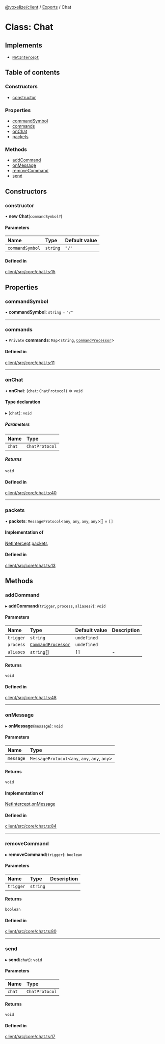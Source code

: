 [@voxelize/client](../README.md) / [Exports](../modules.md) / Chat

# Class: Chat

## Implements

- [`NetIntercept`](../interfaces/NetIntercept.md)

## Table of contents

### Constructors

- [constructor](Chat.md#constructor)

### Properties

- [commandSymbol](Chat.md#commandsymbol)
- [commands](Chat.md#commands)
- [onChat](Chat.md#onchat)
- [packets](Chat.md#packets)

### Methods

- [addCommand](Chat.md#addcommand)
- [onMessage](Chat.md#onmessage)
- [removeCommand](Chat.md#removecommand)
- [send](Chat.md#send)

## Constructors

### constructor

• **new Chat**(`commandSymbol?`)

#### Parameters

| Name | Type | Default value |
| :------ | :------ | :------ |
| `commandSymbol` | `string` | `"/"` |

#### Defined in

[client/src/core/chat.ts:15](https://github.com/shaoruu/voxelize/blob/63b1cce/client/src/core/chat.ts#L15)

## Properties

### commandSymbol

• **commandSymbol**: `string` = `"/"`

___

### commands

• `Private` **commands**: `Map`<`string`, [`CommandProcessor`](../modules.md#commandprocessor)\>

#### Defined in

[client/src/core/chat.ts:11](https://github.com/shaoruu/voxelize/blob/63b1cce/client/src/core/chat.ts#L11)

___

### onChat

• **onChat**: (`chat`: `ChatProtocol`) => `void`

#### Type declaration

▸ (`chat`): `void`

##### Parameters

| Name | Type |
| :------ | :------ |
| `chat` | `ChatProtocol` |

##### Returns

`void`

#### Defined in

[client/src/core/chat.ts:40](https://github.com/shaoruu/voxelize/blob/63b1cce/client/src/core/chat.ts#L40)

___

### packets

• **packets**: `MessageProtocol`<`any`, `any`, `any`, `any`\>[] = `[]`

#### Implementation of

[NetIntercept](../interfaces/NetIntercept.md).[packets](../interfaces/NetIntercept.md#packets)

#### Defined in

[client/src/core/chat.ts:13](https://github.com/shaoruu/voxelize/blob/63b1cce/client/src/core/chat.ts#L13)

## Methods

### addCommand

▸ **addCommand**(`trigger`, `process`, `aliases?`): `void`

#### Parameters

| Name | Type | Default value | Description |
| :------ | :------ | :------ | :------ |
| `trigger` | `string` | `undefined` |  |
| `process` | [`CommandProcessor`](../modules.md#commandprocessor) | `undefined` |  |
| `aliases` | `string`[] | `[]` | - |

#### Returns

`void`

#### Defined in

[client/src/core/chat.ts:48](https://github.com/shaoruu/voxelize/blob/63b1cce/client/src/core/chat.ts#L48)

___

### onMessage

▸ **onMessage**(`message`): `void`

#### Parameters

| Name | Type |
| :------ | :------ |
| `message` | `MessageProtocol`<`any`, `any`, `any`, `any`\> |

#### Returns

`void`

#### Implementation of

[NetIntercept](../interfaces/NetIntercept.md).[onMessage](../interfaces/NetIntercept.md#onmessage)

#### Defined in

[client/src/core/chat.ts:84](https://github.com/shaoruu/voxelize/blob/63b1cce/client/src/core/chat.ts#L84)

___

### removeCommand

▸ **removeCommand**(`trigger`): `boolean`

#### Parameters

| Name | Type | Description |
| :------ | :------ | :------ |
| `trigger` | `string` |  |

#### Returns

`boolean`

#### Defined in

[client/src/core/chat.ts:80](https://github.com/shaoruu/voxelize/blob/63b1cce/client/src/core/chat.ts#L80)

___

### send

▸ **send**(`chat`): `void`

#### Parameters

| Name | Type |
| :------ | :------ |
| `chat` | `ChatProtocol` |

#### Returns

`void`

#### Defined in

[client/src/core/chat.ts:17](https://github.com/shaoruu/voxelize/blob/63b1cce/client/src/core/chat.ts#L17)
